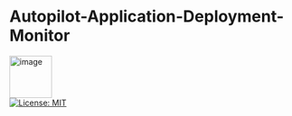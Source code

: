 # Autopilot-Application-Deployment-Monitor
<img width="75" height="75" alt="image" src="https://github.com/user-attachments/assets/83129935-00d9-4ff2-8a81-02d44aedf202" /></br>
[![License: MIT](https://img.shields.io/badge/License-MIT-yellow.svg)](https://opensource.org/licenses/MIT)
